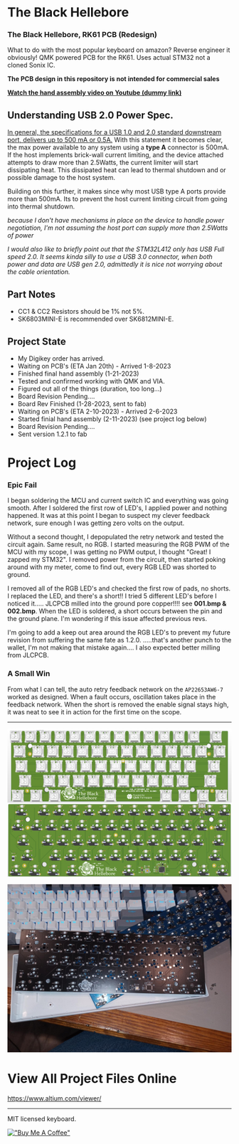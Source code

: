 # The Black Hellebore

### The Black Hellebore, RK61 PCB (Redesign)

What to do with the most popular keyboard on amazon? Reverse engineer it obviously! QMK powered PCB for the RK61. Uses actual STM32 not a cloned Sonix IC.

**The PCB design in this repository is not intended for commercial sales**

**[Watch the hand assembly video on Youtube (dummy link)](https://youtu.be/LSLgVDbKAb0)**

## Understanding USB 2.0 Power Spec.

[In general, the specifications for a USB 1.0 and 2.0 standard downstream port, delivers up to 500 mA or 0.5A.](https://resources.pcb.cadence.com/blog/2020-what-are-the-maximum-power-output-and-data-transfer-rates-for-the-usb-standards) With this statement it becomes clear, the max power available to any system using a **type A** connector is 500mA. If the host implements brick-wall current limiting, and the device attached attempts to draw more than 2.5Watts, the current limiter will start dissipating heat. This dissipated heat can lead to thermal shutdown and or possible damage to the host system.

Building on this further, it makes since why most USB type A ports provide more than 500mA. Its to prevent the host current limiting circuit from going into thermal shutdown.

*because I don't have mechanisms in place on the device to handle power negotiation, I'm not assuming the host port can supply more than 2.5Watts of power*

*I would also like to briefly point out that the STM32L412 only has USB Full speed 2.0. It seems kinda silly to use a USB 3.0 connector, when both power and data are USB gen 2.0, admittedly it is nice not worrying about the cable orientation.*

## Part Notes

* CC1 & CC2 Resistors should be 1% not 5%.
* SK6803MINI-E is recommended over SK6812MINI-E.

## Project State

* My Digikey order has arrived.
* Waiting on PCB's (ETA Jan 20th) - Arrived 1-8-2023
* Finished final hand assembly (1-21-2023)
* Tested and confirmed working with QMK and VIA.
* Figured out all of the things (duration, too long...)
* Board Revision Pending.... 
* Board Rev Finished (1-28-2023, sent to fab)
* Waiting on PCB's (ETA 2-10-2023) - Arrived 2-6-2023
* Started finial hand assembly (2-11-2023) (see project log below) 
* Board Revision Pending.... 
* Sent version 1.2.1 to fab


# Project Log

### Epic Fail
I began soldering the MCU and current switch IC and everything was going smooth. After I soldered the first row of LED's, I applied power and nothing happened. It was at this point I began to suspect my clever feedback network, sure enough I was getting zero volts on the output. 

Without a second thought, I depopulated the retry network and tested the circuit again. Same result, no RGB. I started measuring the RGB PWM of the MCU with my scope, I was getting no PWM output, I thought "Great! I zapped my STM32". I removed power from the circuit, then started poking around with my meter, come to find out, every RGB LED was shorted to ground.

I removed all of the RGB LED's and checked the first row of pads, no shorts. I replaced the LED, and there's a short!! I tried 5 different LED's before I noticed it..... JLCPCB milled into the ground pore copper!!!! see **001.bmp & 002.bmp**. When the LED is soldered, a short occurs between the pin and the ground plane. I'm wondering if this issue affected previous revs.

I'm going to add a keep out area around the RGB LED's to prevent my future revision from suffering the same fate as 1.2.0. .....that's another punch to the wallet, I'm not making that mistake again.... I also expected better milling from JLCPCB.

### A Small Win
From what I can tell, the auto retry feedback network on the ```AP22653AW6-7``` worked as designed. When a fault occurs, oscillation takes place in the feedback network. When the short is removed the enable signal stays high, it was neat to see it in action for the first time on the scope.

---


![Alt text](/src/PCB.png)

![Alt text](/src/ProjectPics/img003.jpeg)
 
# View All Project Files Online
 
https://www.altium.com/viewer/

---
 
MIT licensed keyboard.

[!["Buy Me A Coffee"](https://www.buymeacoffee.com/assets/img/custom_images/orange_img.png)](https://www.buymeacoffee.com/mccardlema3)
